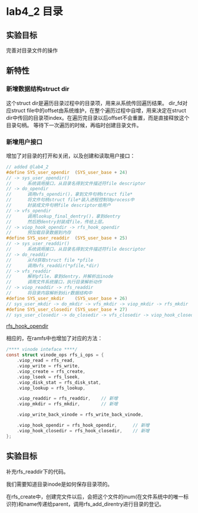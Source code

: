 # lab4_2 目录

## 实验目标
完善对目录文件的操作

## 新特性

### 新增数据结构struct dir
这个struct dir是遍历目录过程中的目录项，用来从系统传回遍历结果。
dir_fd对应struct file中的offset由系统维护，在整个遍历过程中自增，用来决定在struct dir中传回的目录项index。在遍历完目录以后offset不会重置，而是直接释放这个目录句柄。
等待下一次遍历的时候，再临时创建目录文件。

### 新增用户接口
增加了对目录的打开和关闭，以及创建和读取用户接口：
```c
// added @lab4_2
#define SYS_user_opendir  (SYS_user_base + 24)	
// -> sys_user_opendir()
//		系统调用接口，从目录名得到文件描述符file descriptor
// -> do_opendir 
//		调用vfs_opendir()，拿到文件句柄struct file*
//		将文件句柄struct file*装入进程控制块process中
//		封装成文件句柄file descriptor给用户
// -> vfs_opendir 
//		调用lookup_final_dentry()，拿到dentry
//		然后把dentry封装成file，传给上层。
// -> viop_hook_opendir -> rfs_hook_opendir
//		预加载目录数据到内存
#define SYS_user_readdir  (SYS_user_base + 25)
// -> sys_user_readdir()
//		系统调用接口，从目录名得到文件描述符file descriptor
// -> do_readdir 
//		从fd获取struct file *pfile
//		调用vfs_readdir(*pfile,*dir)
// -> vfs_readdir 
//		解析pfile，拿到dentry，并解析出inode
//		调用文件系统接口，执行目录解析动作
// -> viop_readdir -> rfs_readdir
//		将目录内容解析到dir数据结构中
#define SYS_user_mkdir    (SYS_user_base + 26)
// sys_user_mkdir -> do_mkdir -> vfs_mkdir -> viop_mkdir -> rfs_mkdir
#define SYS_user_closedir (SYS_user_base + 27)
// sys_user_closedir -> do_closedir -> vfs_closedir -> viop_hook_closedir -> rfs_hook_closedir
```
[rfs_hook_opendir](../code/file_system/rfs_hook_opendir.md)

相应的，在ramfs中也增加了对应的方法：
```c
/**** vinode inteface ****/
const struct vinode_ops rfs_i_ops = {
    .viop_read = rfs_read,
    .viop_write = rfs_write,
    .viop_create = rfs_create,
    .viop_lseek = rfs_lseek,
    .viop_disk_stat = rfs_disk_stat,
    .viop_lookup = rfs_lookup,

    .viop_readdir = rfs_readdir,	// 新增
    .viop_mkdir = rfs_mkdir,		// 新增

    .viop_write_back_vinode = rfs_write_back_vinode,

    .viop_hook_opendir = rfs_hook_opendir, 		// 新增
    .viop_hook_closedir = rfs_hook_closedir,	// 新增
};

```

## 实验目标
补充rfs_readdir下的代码。

我们需要知道目录inode是如何保存目录项的。

在rfs_create中，创建完文件以后，会把这个文件的inum(在文件系统中的唯一标识符)和name传递给parent，调用rfs_add_direntry进行目录的登记。